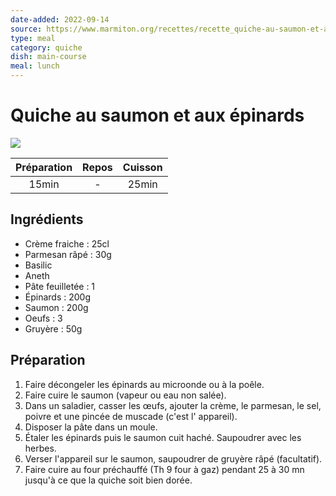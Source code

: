 ```yaml
---
date-added: 2022-09-14
source: https://www.marmiton.org/recettes/recette_quiche-au-saumon-et-aux-epinards_22164.aspx
type: meal
category: quiche
dish: main-course
meal: lunch
---
```


# Quiche au saumon et aux épinards

![](images/Quiche%20au%20saumon%20et%20aux%20épinards.jpg)

| Préparation | Repos | Cuisson |
|:-----------:|:-----:|:-------:|
|    15min    |   -   |  25min  |

## Ingrédients

- Crème fraiche : 25cl
- Parmesan râpé : 30g
- Basilic
- Aneth
- Pâte feuilletée : 1
- Épinards : 200g
- Saumon : 200g
- Oeufs : 3
- Gruyère : 50g

## Préparation

1. Faire décongeler les épinards au microonde ou à la poêle.
2. Faire cuire le saumon (vapeur ou eau non salée).
3. Dans un saladier, casser les œufs, ajouter la crème, le parmesan, le sel, poivre et une pincée de muscade (c'est l' appareil).
4. Disposer la pâte dans un moule.
5. Étaler les épinards puis le saumon cuit haché. Saupoudrer avec les herbes.
6. Verser l'appareil sur le saumon, saupoudrer de gruyère râpé (facultatif).
7. Faire cuire au four préchauffé (Th 9 four à gaz) pendant 25 à 30 mn jusqu'à ce que la quiche soit bien dorée.
